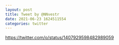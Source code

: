 ```yaml
--- 
layout: post 
title: Tweet by @NNvestr 
date: 2021-06-23 1624511554 
categories: twitter 
--- 
```

https://twitter.com/o/status/1407929598482989059